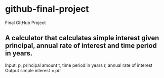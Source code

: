 # github-final-project
Final GitHub Project

## A calculator that calculates simple interest given principal, annual rate of interest and time period in years.


Input:
   p, principal amount
   t, time period in years
   r, annual rate of interest
Output
   simple interest = p*t*r

